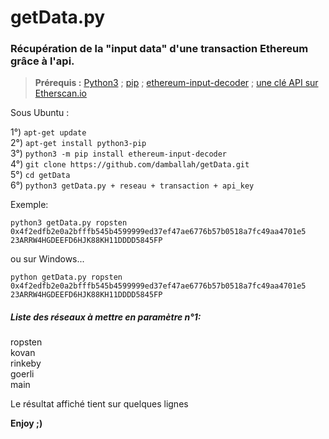 # getData.py
### Récupération de la "input data" d'une transaction Ethereum grâce à l'api.

 

> **Prérequis :**
  [Python3](https://www.python.org/) ; [pip](https://pypi.org/project/pip/) ; [ethereum-input-decoder](https://github.com/tintinweb/ethereum-input-decoder) ; [une clé API sur Etherscan.io](https://etherscan.io/apis) <br>

Sous Ubuntu :

1°) `apt-get update` <br>
2°) `apt-get install python3-pip` <br>
3°) `python3 -m pip install ethereum-input-decoder` <br>
4°) `git clone https://github.com/damballah/getData.git` <br> 
5°) `cd getData` <br>
6°) `python3 getData.py + reseau + transaction + api_key` <br>

Exemple: 

    python3 getData.py ropsten 0x4f2edfb2e0a2bfffb545b4599999ed37ef47ae6776b57b0518a7fc49aa4701e5 23ARRW4HGDEEFD6HJK88KH11DDDD5845FP
ou sur Windows...  

    python getData.py ropsten 0x4f2edfb2e0a2bfffb545b4599999ed37ef47ae6776b57b0518a7fc49aa4701e5 23ARRW4HGDEEFD6HJK88KH11DDDD5845FP

##### Liste des réseaux à mettre en paramètre n°1:
ropsten <br>
kovan <br>
rinkeby <br>
goerli <br>
main <br>

Le résultat affiché tient sur quelques lignes

**Enjoy ;)**
